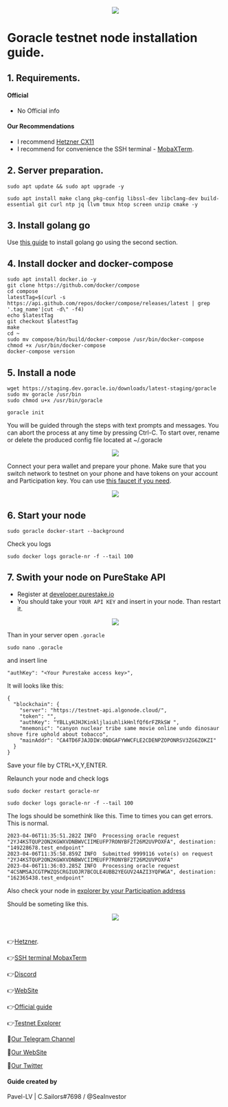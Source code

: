 <p align="center">
 <img src="https://i.postimg.cc/V6VkvYj9/photo-2023-03-28-13-34-31.jpg"/></a>
</p>

# Goracle testnet node installation guide.

## 1. Requirements.
#### Official 
- No Official info

#### Our Recommendations
- I recommend [Hetzner CX11](https://hetzner.cloud/?ref=NY9VHC3PPsL0)
- I recommend for convenience the SSH terminal - [MobaXTerm](https://mobaxterm.mobatek.net/download.html).

## 2. Server preparation.
```
sudo apt update && sudo apt upgrade -y
```
```
sudo apt install make clang pkg-config libssl-dev libclang-dev build-essential git curl ntp jq llvm tmux htop screen unzip cmake -y
```
## 3. Install golang go
Use [this guide](https://github.com/CryptoSailors/cryptosailors-tools/tree/main/Install%20Golang%20%22Go%22#2-if-you-installing-golang-go-on-clear-server-you-need-input-following-commands) to install golang go using the second section.

## 4. Install docker and docker-compose
```
sudo apt install docker.io -y
git clone https://github.com/docker/compose
cd compose
latestTag=$(curl -s https://api.github.com/repos/docker/compose/releases/latest | grep '.tag_name'|cut -d\" -f4)
echo $latestTag
git checkout $latestTag
make
cd ~
sudo mv compose/bin/build/docker-compose /usr/bin/docker-compose
chmod +x /usr/bin/docker-compose
docker-compose version
```
## 5. Install a node
```
wget https://staging.dev.goracle.io/downloads/latest-staging/goracle
sudo mv goracle /usr/bin
sudo chmod u+x /usr/bin/goracle
```
```
goracle init
```
You will be guided through the steps with text prompts and messages. You can abort the process at any time by pressing Ctrl-C. To start over, rename or delete the produced config file located at ~/.goracle

<p align="center">
 <img src="https://img1.teletype.in/files/00/50/00502481-5fac-4ba7-86eb-3feb511f6ddb.png"/></a>
</p>

Connect your pera wallet and prepare your phone. Make sure that you switch network to testnet on your phone and have tokens on your account and Participation key. You can use [this faucet if you need](https://bank.testnet.algorand.network/).

<p align="center">
 <img src="https://img4.teletype.in/files/f7/34/f734da10-8e2b-448a-a0db-c9b19aa2c370.png"/></a>
</p>

## 6. Start your node
```
sudo goracle docker-start --background
```
Check you logs
```
sudo docker logs goracle-nr -f --tail 100
```
## 7. Swith your node on PureStake API
- Register at [developer.purestake.io](https://developer.purestake.io/)
- You should take your `YOUR API KEY` and insert in your node. Than restart it.
<p align="center">
 <img src="https://i.postimg.cc/4dbqF4n2/Untitled.jpg"/></a>
</p>

Than in your server open `.goracle`

```
sudo nano .goracle
```
and insert line 
```
"authKey": "<Your Purestake access key>",
```
It will looks like this:
```
{
  "blockchain": {
    "server": "https://testnet-api.algonode.cloud/",
    "token": "",
    "authKey": "YBLLyHJHJKinkljlaiuhlikHnlfQf6rFZRkSW ",
    "mnemonic": "canyon nuclear tribe same movie online undo dinosaur shove fire uphold about tobacco",
    "mainAddr": "CA4TD6FJAJDIW:ONDGAFYWWCFLE2CDENPZOPONRSV3ZG6ZOKZI"
  }
}
```
Save your file by CTRL+X,Y,ENTER.

Relaunch your node and check logs
```
sudo docker restart goracle-nr
```
```
sudo docker logs goracle-nr -f --tail 100
```
The logs should be somethink like this. Time to times you can get errors. This is normal.
```
2023-04-06T11:35:51.282Z INFO  Processing oracle request "2YJ4KSTQUP2ON2KGWXVDNBWVCIIMEUFP7RONYBF2T26M2UVPOXFA", destination: "149228678.test_endpoint"
2023-04-06T11:35:58.859Z INFO  Submitted 9999116 vote(s) on request "2YJ4KSTQUP2ON2KGWXVDNBWVCIIMEUFP7RONYBF2T26M2UVPOXFA"
2023-04-06T11:36:03.285Z INFO  Processing oracle request "4CSNMSAJCGTPWZQSCRGIUOJR7BCOLE4UBB2YEGUV24AZI3YQFWGA", destination: "162365438.test_endpoint"
```
Also check your node in [explorer by your Participation address](https://testnet.algoexplorer.io/)

Should be someting like this.

<p align="center">
 <img src="https://i.postimg.cc/y8Lh1kbC/Untitled.jpg"/></a>
</p>

#

👉[Hetzner](https://hetzner.cloud/?ref=NY9VHC3PPsL0).

👉[SSH terminal MobaxTerm](https://mobaxterm.mobatek.net/download.html)

👉[Discord](https://discord.gg/ukzSEdhCzF)

👉[WebSite](https://www.goracle.io/)

👉[Official guide](https://docs.goracle.io/technical-documentation/)

👉[Testnet Explorer](https://testnet.algoexplorer.io/)

🔰[Our Telegram Channel](https://t.me/CryptoSailorsAnn)

🔰[Our WebSite](cryptosailors.tech)

🔰[Our Twitter](https://twitter.com/Crypto_Sailors)

#### Guide created by 

Pavel-LV | C.Sailors#7698 / @SeaInvestor
